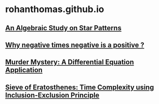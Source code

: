# rohanthomas.github.io
## [An Algebraic Study on Star Patterns](https://rohanthomas.me/stars/main.pdf)
## [Why negative times negative is a positive ?](https://rohanthomas.me/negative-times-negative.html)
## [Murder Mystery: A Differential Equation Application](https://rohanthomas.me/diff-equations-cooling.html)
## [Sieve of Eratosthenes: Time Complexity using Inclusion-Exclusion Principle](https://rohanthomas.me/Sieve-complexity.html)
